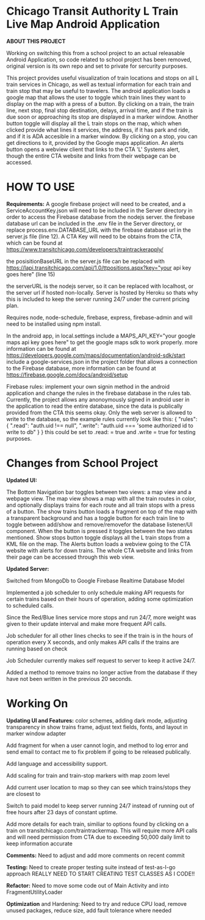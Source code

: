 # Chicago Transit Authority L Train Live Map Android Application


**ABOUT THIS PROJECT**

Working on switching this from a school project to an actual releasable Android Application, 
so code related to school project has been removed, original version is its own repo and set to private for sercurity purposes.

This project provides useful visualization of train locations and stops on all L train services in Chicago, as well as textual 
information for each train and train stop that may be useful to travelers. The android application loads a google map that allows 
the user to toggle which train lines they want to display on the map with a press of a button. By clicking on a train, the train line,
next stop, final stop destination, delays, arrival time, and if the train is due soon or approaching its stop are displayed in a marker window. 
Another button toggle will display all the L train stops on the map, which when clicked provide what lines it services, the address, if it has park 
and ride, and if it is ADA accesible in a marker window. By clicking on a stop, you can get directions to it, provided by the Google maps application. 
An alerts button opens a webview client that links to the CTA 'L' Systems alert, though the entire CTA website and links from their webpage can be accessed. 

# HOW TO USE
**Requirements:** 
A google firebase project will need to be created, and a ServiceAccountKey.json will need to be included in the Server directory in order to access the Firebase database
from the nodejs server. the firebase database url can be included in the .env file in the Server directory, or replace process.env.DATABASE_URL with the firebase database 
url in the server.js file (line 12). 
A CTA Key will need to be obtains from the CTA, which can be found at https://www.transitchicago.com/developers/traintrackerapply/

the posisitionBaseURL in the server.js file can be replaced with https://lapi.transitchicago.com/api/1.0/ttpositions.aspx?key="your api key goes here" (line 15)

the serverURL is the nodejs server, so it can be replaced with localhost, or the server url if hosted non-locally. Server is hosted by Heroku so thats why this is included to
keep the server running 24/7 under the current pricing plan. 

Requires node, node-schedule, firebase, express, firebase-admin and will need to be installed using npm install.

In the android app, in local.settings include a MAPS_API_KEY="your google maps api key goes here" to get the google maps sdk to work properly. 
more information can be found at https://developers.google.com/maps/documentation/android-sdk/start
include a google-services.json in the project folder that allows a connection to the Firebase database, more information can be found at https://firebase.google.com/docs/android/setup

Firebase rules:
implement your own signin method in the android application and change the rules in the firebase database in the rules tab. Currently, the project allows any anonoymously signed in android user in the application to read the entire database, since the data is publically provided from the CTA this seems okay. Only the web server is allowed to write to the database, so the example rules currently look like this:
{
  "rules": {
    ".read": "auth.uid !== null",
    ".write": "auth.uid === 'some authorized id to write to db"
  }
}
this could be set to .read: = true and .write = true for testing purposes. 
# Changes from School Project

**Updated UI:**

The Bottom Navigation bar toggles between two views: a map view and a webpage view. The map view shows a map with all the train routes in color, and optionally displays trains for each route and all train stops with a press of a button. The show trains button loads a fragment on top of the map with a transparent background and has a toggle button for each train line to toggle between add/show and remove/removefor the database listener/UI component. When the button is pressed it toggles between the two states mentioned. Show stops button toggle displays all the L train stops from a KML file on the map. The Alerts button loads a webview going to the CTA website with alerts for down trains. The whole CTA website and links from their page can be accessed through this web view.

**Updated Server:**

Switched from MongoDb to Google Firebase Realtime Database Model

Implemented a job scheduler to only schedule making API requests for certain trains based on their hours of operation, adding some optimization to scheduled calls.

Since the Red/Blue lines service more stops and run 24/7, more weight was given to their update interval and make more frequent API calls.

Job scheduler for all other lines checks to see if the train is in the hours of operation every X seconds, and only makes API calls if the trains are running based on check

Job Scheduler currently makes self request to server to keep it active 24/7.

Added a method to remove trains no longer active from the database if they have not been written in the previous 20 seconds.

# **Working On**

**Updating UI and Features:** color schemes, adding dark mode, adjusting transparency in show trains frame, adjust text fields, fonts, and layout in marker window adapter

Add fragment for when a user cannot login, and method to log error and send email to contact me to fix problem if going to be released publically.

Add language and accessibility support.

Add scaling for train and train-stop markers with map zoom level

Add current user location to map so they can see which trains/stops they are closest to 

Switch to paid model to keep server running 24/7 instead of running out of free hours after 23 days of constant uptime.

Add more details for each train, similiar to options found by clicking on a train on transitchicago.com/traintrackermap. This will require more API calls and will need
permission from CTA due to exceeding 50,000 daily limit to keep information accurate

**Comments:** Need to adjust and add more comments on recent commit

**Testing:** Need to create proper testing suite instead of test-as-I-go approach REALLY NEED TO START CREATING TEST CLASSES AS I CODE!!

**Refactor:** Need to move some code out of Main Activity and into FragmentUtilityLoader

**Optimization** and Hardening: Need to try and reduce CPU load, remove unused packages, reduce size, add fault tolerance where needed
